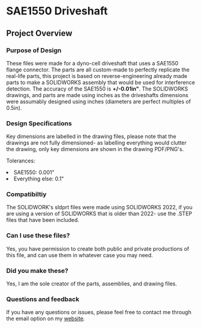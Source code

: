 # SAE1550 Driveshaft
## Project Overview
### Purpose of Design
These files were made for a dyno-cell driveshaft that uses a SAE1550 flange connector. The parts are all custom-made to perfectly replicate the real-life parts, this project is based on reverse-engineering already made parts to make a SOLIDWORKS assembly that would be used for interference detection. The accuracy of the SAE1550 is **+/-0.01in"**. The SOLIDWORKS drawings, and parts are made using inches as the driveshafts dimensions were assumably designed using inches (diameters are perfect multiples of 0.5in).
### Design Specifications
Key dimensions are labelled in the drawing files, please note that the drawings are not fully dimensioned- as labelling everything would clutter the drawing, only key dimensions are shown in the drawing PDF/PNG's.

Tolerances:
<li>SAE1550: 0.001"</li>
<li>Everything else: 0.1"</li>

### Compatibiltiy
The SOLIDWORK's sldprt files were made using SOLIDWORKS 2022, if you are using a version of SOLIDWORKS that is older than 2022- use the .STEP files that have been included.

### Can I use these files?
Yes, you have permission to create both public and private productions of this file, and can use them in whatever case you may need. 

### Did you make these?
Yes, I am the sole creator of the parts, assemblies, and drawing files.

### Questions and feedback
If you have any questions or issues, please feel free to contact me through the email option on my <a href="https://sharykin.me" target="_blank" title="My personal website">website</a>.
